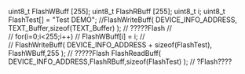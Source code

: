 uint8_t FlashWBuff [255];
uint8_t FlashRBuff [255];
	uint8_t i;
	uint8_t FlashTest[] = "Test DEMO";
//FlashWriteBuff( DEVICE_INFO_ADDRESS, TEXT_Buffer,sizeof(TEXT_Buffer) );        // ?????Flash
//	
//	for(i=0;i<255;i++)
//		FlashWBuff[i] = i;
//	
//  FlashWriteBuff( DEVICE_INFO_ADDRESS + sizeof(FlashTest), FlashWBuff,255 );  // ?????Flash
	FlashReadBuff(  DEVICE_INFO_ADDRESS,FlashRBuff,sizeof(FlashTest)  );  // ?Flash????